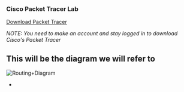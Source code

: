 ### Cisco Packet Tracer Lab 

[Download Packet Tracer](https://www.netacad.com/resources/lab-downloads?courseLang=en-US)

*NOTE: You need to make an account and stay logged in to download Cisco's Packet Tracer* 

## This will be the diagram we will refer to

![Routing+Diagram](https://github.com/user-attachments/assets/db78b45d-b3e3-413e-b444-7942fef0e498)

- 
